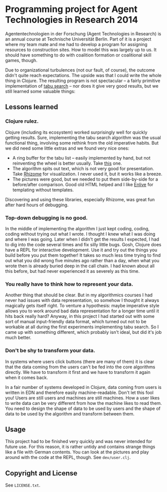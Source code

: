 # Programming project for Agent Technologies in Research 2014

Agententechnologien in der Forschung (Agent Technologies in Research) is an
annual course at Technische Universität Berlin. Part of it is a project where my
team mate and me had to develop a program for assigning resources to
construction sites. How to model this was largely up to us. It should have
something to do with coalition formation or coalitional skill games, though.

Due to organizational turbulences (not our fault, of course), the outcome didn't
quite reach expectations. The upside was that I could write the whole thing in
Clojure. The resulting program is not spectacular – a fairly primitive
implementation of [tabu search](https://en.wikipedia.org/wiki/Tabu_search) – nor
does it give very good results, but we still learned some valuable things:

## Lessons learned

### Clojure rulez.

Clojure (including its ecosystem) worked surprisingly well for quickly getting
results. Sure, implementing the tabu search algorithm was the usual functional
thing, involving some rethink from the old imperative habits. But we did need
some little extras and we found very nice ones:

 - A ring buffer for the tabu list – easily implemented by hand, but not
   reinventing the wheel is better usually. Take [this](https://github.com/amalloy/ring-buffer) one.
 - The algorithm spits out text, which is not very good for presentation. Take
   [Rhizome](https://github.com/ztellman/rhizome) for visualization. I never
   used it, but it works like a breeze.
 - The pictures were good, but we needed to put them side-by-side for a
   before/after comparison. Good old HTML helped and I like
   [Enlive](https://github.com/cgrand/enlive) for templating
   without templates.

Discovering and using these libraries, especially Rhizome, was great fun after
hard hours of debugging.

### Top-down debugging is no good.

In the middle of implementing the algorithm I just kept coding, coding, coding
without trying out what I wrote. I thought I knew what I was doing and where I
was going. Later when I didn't get the results I expected, I had to dig into the
code several times and fix silly little bugs. Gosh, Clojure does have a REPL for
interactive development. Use it and try out the things you build before you put
them together! It takes so much less time trying to find out what you did wrong
five minutes ago rather than a day, when what you wrote then is already buried
deep in the call chain. I had known about all this before, but had never
experienced it as severely as this time.

### You really have to think how to represent your data.

Another thing that should be clear. But in my algorithmics courses I had never
had issues with data representation, so somehow I thought it always magically
gets itself right. To venture a hypothesis: maybe imperative style allows you to
work around bad data representation for a longer time until it hits back really
hard? Anyway, in this project I had started out with some sort of manual
input-friendly data format, which turned out not to be workable at all during
the first experiments implementing tabu search. So I came up with something
different, which probably isn't ideal, but did it's job much better.

### Don't be shy to transform your data.

In systems where users click buttons (there are many of them) it is clear that
the data coming from the users can't be fed into the core algorithms directly.
We have to transform it first and we have to transform it again when it comes
back.

In a fair number of systems developed in Clojure, data coming from users is
written in EDN and therefore easily machine-readable. Don't let this fool you!
Users are still users and machines are still machines. How a user likes to write
data can be very different from how the machine likes to read them. You need to
design the shape of data to be used by users and the shape of data to be used by
the algorithm and transform between them.

## Usage

This project had to be finished very quickly and was never intended for future
use. For this reason, it is rather untidy and contains strange things like a
file with German contents. You can look at the pictures and play around with the
code at the REPL, though. See `dev/user.clj`.

## Copyright and License

See `LICENSE.txt`.
